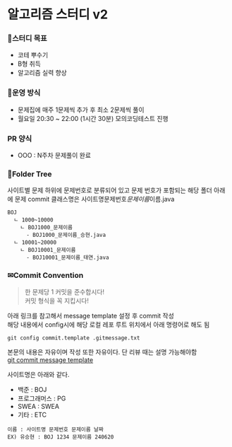 # 알고리즘 스터디 v2

### 🎯스터디 목표

- 코테 뿌수기
- B형 취득
- 알고리즘 실력 향상

### 📕운영 방식

- 문제집에 매주 1문제씩 추가 후 최소 2문제씩 풀이
- 월요일 20:30 ~ 22:00 (1시간 30분) 모의코딩테스트 진행

### PR 양식

- OOO : N주차 문제풀이 완료

### 📁Folder Tree

사이트별 문제 하위에 문제번호로 분류되어 있고
문제 번호가 포함되는 해당 폴더 아래에 문제 commit
클래스명은 사이트명문제번호*문제이름*이름.java

```
BOJ
  ㄴ 1000~10000
    ㄴ BOJ1000_문제이름
      - BOJ1000_문제이름_승현.java
  ㄴ 10001~20000
    ㄴ BOJ10001_문제이름
      - BOJ10001_문제이름_태연.java
```

### ✉Commit Convention

> 한 문제당 1 커밋을 준수합시다!<br>
> 커밋 형식을 꼭 지킵시다!

아래 링크를 참고해서 message template 설정 후 commit 작성  
해당 내용에서 config시에 해당 로컬 레포 루트 위치에서 아래 명령어로 해도 됨

```
git config commit.template .gitmessage.txt
```

본문의 내용은 자유이며 작성 또한 자유이다. 단 리뷰 때는 설명 가능해야함  
[git commit message template](https://velog.io/@bky373/Git-%EC%BB%A4%EB%B0%8B-%EB%A9%94%EC%8B%9C%EC%A7%80-%ED%85%9C%ED%94%8C%EB%A6%BF)

사이트명은 아래와 같다.

- 백준 : BOJ
- 프로그래머스 : PG
- SWEA : SWEA
- 기타 : ETC

```
이름 : 사이트명 문제번호 문제이름 날짜
EX) 유승현 : BOJ 1234 문제이름 240620
```
